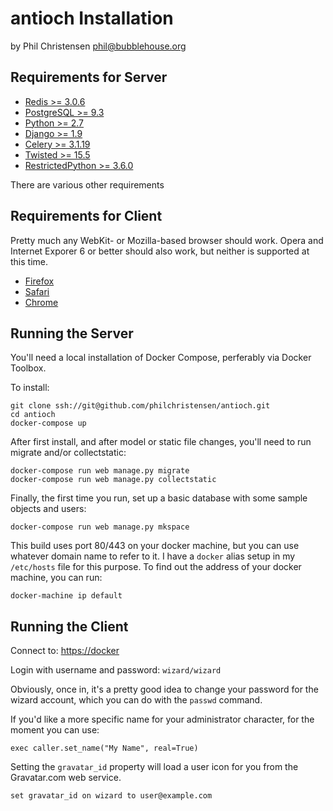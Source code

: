 antioch Installation
====================

by Phil Christensen
phil@bubblehouse.org

Requirements for Server
-----------------------

* [Redis             >=  3.0.6 ](http://www.redis.io)
* [PostgreSQL        >=  9.3   ](http://www.postgresql.org)
* [Python            >=  2.7   ](http://www.python.org)
* [Django            >=  1.9   ](http://www.djangoproject.com)
* [Celery            >=  3.1.19](http://www.celeryproject.com)
* [Twisted           >= 15.5   ](http://www.twistedmatrix.com)
* [RestrictedPython  >=  3.6.0 ](http://pypi.python.org/pypi/RestrictedPython)

There are various other requirements

Requirements for Client
-----------------------

Pretty much any WebKit- or Mozilla-based browser should work. Opera
and Internet Exporer 6 or better should also work, but neither is
supported at this time.

* [Firefox](http://www.mozilla.com/firefox)
* [Safari](http://www.apple.com/safari)
* [Chrome](http://google.com/chrome)

Running the Server
-------------------
You'll need a local installation of Docker Compose, perferably via Docker Toolbox.

To install:

    git clone ssh://git@github.com/philchristensen/antioch.git
    cd antioch
    docker-compose up

After first install, and after model or static file changes, you'll need to run migrate
and/or collectstatic:

    docker-compose run web manage.py migrate
    docker-compose run web manage.py collectstatic

Finally, the first time you run, set up a basic database with some sample objects and users:

    docker-compose run web manage.py mkspace

This build uses port 80/443 on your docker machine, but you can use whatever domain name
to refer to it. I have a `docker` alias setup in my `/etc/hosts` file for this purpose.
To find out the address of your docker machine, you can run:

    docker-machine ip default

Running the Client
------------------

Connect to: <https://docker>

Login with username and password: `wizard/wizard`

Obviously, once in, it's a pretty good idea to change your password for the 
wizard account, which you can do with the `passwd` command.

If you'd like a more specific name for your administrator character, for the 
moment you can use:

    exec caller.set_name("My Name", real=True)

Setting the `gravatar_id` property will load a user icon for you from the 
Gravatar.com web service.

    set gravatar_id on wizard to user@example.com
